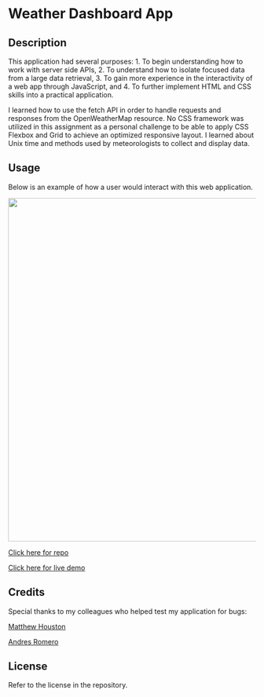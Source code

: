 # Weather Dashboard App

## Description

This application had several purposes: 1. To begin understanding how to work with server side APIs, 2. To understand how to isolate focused data from a large data retrieval, 3. To gain more experience in the interactivity of a web app through JavaScript, and 4. To further implement HTML and CSS skills into a practical application.

I learned how to use the fetch API in order to handle requests and responses from the OpenWeatherMap resource. No CSS framework was utilized in this assignment as a personal challenge to be able to apply CSS Flexbox and Grid to achieve an optimized responsive layout. I learned about Unix time and methods used by meteorologists to collect and display data.

## Usage

Below is an example of how a user would interact with this web application.

<img src="https://github.com/myrojoylee/weather-dashboard-app/blob/main/assets/css/images/weather-app.gif" width = "700" />

[Click here for repo](https://github.com/myrojoylee/weather-dashboard-app)

[Click here for live demo](https://myrojoylee.github.io/weather-dashboard-app/)

## Credits

Special thanks to my colleagues who helped test my application for bugs:

[Matthew Houston](https://github.com/houstonmp)

[Andres Romero](https://github.com/aromero18020)

## License

Refer to the license in the repository.
